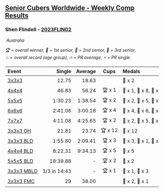 <style>table {white-space: nowrap;}</style>
<link rel="stylesheet" type="text/css" href="/scw-comp/css/flags.css" />

## [Senior Cubers Worldwide - Weekly Comp Results](/scw-comp/results/)
### Shen Flindell - [2023FLIN02](https://www.worldcubeassociation.org/persons/2023FLIN02)

<i class="flag flag-AU" />&nbsp;Australia

<span style="white-space: nowrap;">🏆 = overall winner</span>, <span style="white-space: nowrap;">🥇 = 1st senior</span>, <span style="white-space: nowrap;">🥈 = 2nd senior</span>, <span style="white-space: nowrap;">🥉 = 3rd senior</span>, <span style="white-space: nowrap;">💥 = overall record (age group)</span>, <span style="white-space: nowrap;">🔥 = PR average</span>, <span style="white-space: nowrap;">⚡ = PR single</span>.

| Event | Single | Average | Cups | Medals | Achievements|
| :-- | --: | --: | :--: | :-- | :-- |
| [3x3x3](333.md) | 12.75 | 18.63 |  | 🥉 x 2 | 🔥 x 3, ⚡ x 3 |
| [4x4x4](444.md) | 46.83 | 56.24 | 🏆 x 1 | 🥇 x 1, 🥈 x 8, 🥉 x 3 | 🔥 x 5, ⚡ x 4 |
| [5x5x5](555.md) | 1:30.23 | 1:38.54 | 🏆 x 2 | 🥇 x 2, 🥈 x 5, 🥉 x 4 | 💥 x 2, 🔥 x 3, ⚡ x 3 |
| [6x6x6](666.md) | 2:41.06 | 3:00.18 | 🏆 x 4 | 🥇 x 4, 🥈 x 6, 🥉 x 2 | 💥 x 2, 🔥 x 3, ⚡ x 3 |
| [7x7x7](777.md) | 4:11.08 | 4:25.65 | 🏆 x 2 | 🥇 x 2, 🥈 x 5, 🥉 x 4 | 💥 x 4, 🔥 x 4, ⚡ x 3 |
| [3x3x3 OH](333oh.md) | 21.81 | 23.74 | 🏆 x 12 | 🥇 x 12 | 💥 x 5, 🔥 x 4, ⚡ x 2 |
| [3x3x3 BLD](333bf.md) | 1:55.80 | 2:09.41 | 🏆 x 3 | 🥇 x 3, 🥈 x 1, 🥉 x 3 | 🔥 x 2, ⚡ x 3 |
| [4x4x4 BLD](444bf.md) | 8:22.31 | 9:34.13 | 🏆 x 5 | 🥇 x 5 | 💥 x 1, 🔥 x 1, ⚡ x 2 |
| [5x5x5 BLD](555bf.md) | 18:39.88 | - | 🏆 x 2 | 🥇 x 2 | ⚡ x 1 |
| [3x3x3 MBLD](333mbf.md) | 3/3 in 14:43 | - | 🏆 x 1 | 🥇 x 1, 🥈 x 3 | ⚡ x 1 |
| [3x3x3 FMC](333fm.md) | 29 | 38.00 |  | 🥈 x 2, 🥉 x 1 | 🔥 x 1, ⚡ x 2 |

<!-- Global site tag (gtag.js) - Google Analytics -->
<script async src="https://www.googletagmanager.com/gtag/js?id=UA-86348435-3"></script>
<script>window.dataLayer = window.dataLayer || []; function gtag() {dataLayer.push(arguments);} gtag('js', new Date()); gtag('config', 'UA-86348435-3');</script>
